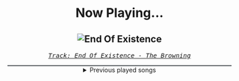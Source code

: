 <div align="center"> 
<h1>Now Playing...</h1>

![End Of Existence](https://i.scdn.co/image/ab67616d00001e0200663887ae32529bcef29f70)
--
_<samp><a href="https://open.spotify.com/track/28EYTSSeXyZ4ZBmctbL1c3">Track: End Of Existence - The Browning</a></samp>_

<div style="border: 1px #4B5054 solid"></div>
<details>
  <summary>
    Previous played songs
  </summary>
  <table>
    <thead>
      <tr>
        <th>
          Artist
        </th>
        <th>
          Song
        </th>
        <th>
          Link
        </th>
      </tr>
    </thead>
    <tbody>
      <tr><td>The Browning</td><td>End Of Existence</td><td><a href="https://open.spotify.com/track/28EYTSSeXyZ4ZBmctbL1c3">https://open.spotify.com/track/28EYTSSeXyZ4ZBmctbL1c3</a></td></tr><tr><td>The Browning</td><td>Fearless</td><td><a href="https://open.spotify.com/track/5L0iZHVg5zs3bKVpzokKJL">https://open.spotify.com/track/5L0iZHVg5zs3bKVpzokKJL</a></td></tr><tr><td>The Browning</td><td>Gott ist Tot</td><td><a href="https://open.spotify.com/track/5ioUwApvpgrqimNBpA8Nnz">https://open.spotify.com/track/5ioUwApvpgrqimNBpA8Nnz</a></td></tr><tr><td>The Browning</td><td>Torment</td><td><a href="https://open.spotify.com/track/7Mwm2ZTB8uqa8QxZypyvA4">https://open.spotify.com/track/7Mwm2ZTB8uqa8QxZypyvA4</a></td></tr><tr><td>The Browning</td><td>Cataclysm</td><td><a href="https://open.spotify.com/track/6xPVuV25mjQTcmaHxTv3AC">https://open.spotify.com/track/6xPVuV25mjQTcmaHxTv3AC</a></td></tr><tr><td>The Browning</td><td>Anticendency</td><td><a href="https://open.spotify.com/track/4xv6Krgc1Hjrdp5D7jLpZT">https://open.spotify.com/track/4xv6Krgc1Hjrdp5D7jLpZT</a></td></tr><tr><td>The Browning</td><td>Destroyer</td><td><a href="https://open.spotify.com/track/13V0YJ10XRZBVcQ7QhJyXq">https://open.spotify.com/track/13V0YJ10XRZBVcQ7QhJyXq</a></td></tr><tr><td>The Browning</td><td>No Man Can Become A God</td><td><a href="https://open.spotify.com/track/4e6FqZqy8hvBjTpBwiPz9Q">https://open.spotify.com/track/4e6FqZqy8hvBjTpBwiPz9Q</a></td></tr><tr><td>The Browning</td><td>Death Warp</td><td><a href="https://open.spotify.com/track/3Jw8dQj3PYYfRUBHfYAMtZ">https://open.spotify.com/track/3Jw8dQj3PYYfRUBHfYAMtZ</a></td></tr><tr><td>The Browning</td><td>Chaos Reigns</td><td><a href="https://open.spotify.com/track/2ny2nCE7X7tDQsvSMDjCDR">https://open.spotify.com/track/2ny2nCE7X7tDQsvSMDjCDR</a></td></tr><tr><td>The Browning</td><td>Rage</td><td><a href="https://open.spotify.com/track/09H3Ckvi9e9HPzOb9K0Wmz">https://open.spotify.com/track/09H3Ckvi9e9HPzOb9K0Wmz</a></td></tr><tr><td>The Browning</td><td>Prophecy</td><td><a href="https://open.spotify.com/track/7o00oxvLO7SirXuIMjJASM">https://open.spotify.com/track/7o00oxvLO7SirXuIMjJASM</a></td></tr><tr><td>The Browning</td><td>End Of Existence</td><td><a href="https://open.spotify.com/track/28EYTSSeXyZ4ZBmctbL1c3">https://open.spotify.com/track/28EYTSSeXyZ4ZBmctbL1c3</a></td></tr><tr><td>The Browning</td><td>Fearless</td><td><a href="https://open.spotify.com/track/5L0iZHVg5zs3bKVpzokKJL">https://open.spotify.com/track/5L0iZHVg5zs3bKVpzokKJL</a></td></tr><tr><td>The Browning</td><td>Gott ist Tot</td><td><a href="https://open.spotify.com/track/5ioUwApvpgrqimNBpA8Nnz">https://open.spotify.com/track/5ioUwApvpgrqimNBpA8Nnz</a></td></tr><tr><td>The Browning</td><td>Torment</td><td><a href="https://open.spotify.com/track/7Mwm2ZTB8uqa8QxZypyvA4">https://open.spotify.com/track/7Mwm2ZTB8uqa8QxZypyvA4</a></td></tr><tr><td>The Browning</td><td>Cataclysm</td><td><a href="https://open.spotify.com/track/6xPVuV25mjQTcmaHxTv3AC">https://open.spotify.com/track/6xPVuV25mjQTcmaHxTv3AC</a></td></tr><tr><td>The Browning</td><td>Anticendency</td><td><a href="https://open.spotify.com/track/4xv6Krgc1Hjrdp5D7jLpZT">https://open.spotify.com/track/4xv6Krgc1Hjrdp5D7jLpZT</a></td></tr><tr><td>The Browning</td><td>Destroyer</td><td><a href="https://open.spotify.com/track/13V0YJ10XRZBVcQ7QhJyXq">https://open.spotify.com/track/13V0YJ10XRZBVcQ7QhJyXq</a></td></tr><tr><td>The Browning</td><td>No Man Can Become A God</td><td><a href="https://open.spotify.com/track/4e6FqZqy8hvBjTpBwiPz9Q">https://open.spotify.com/track/4e6FqZqy8hvBjTpBwiPz9Q</a></td></tr>
    </tbody>
  </table>
</details>

</div>
